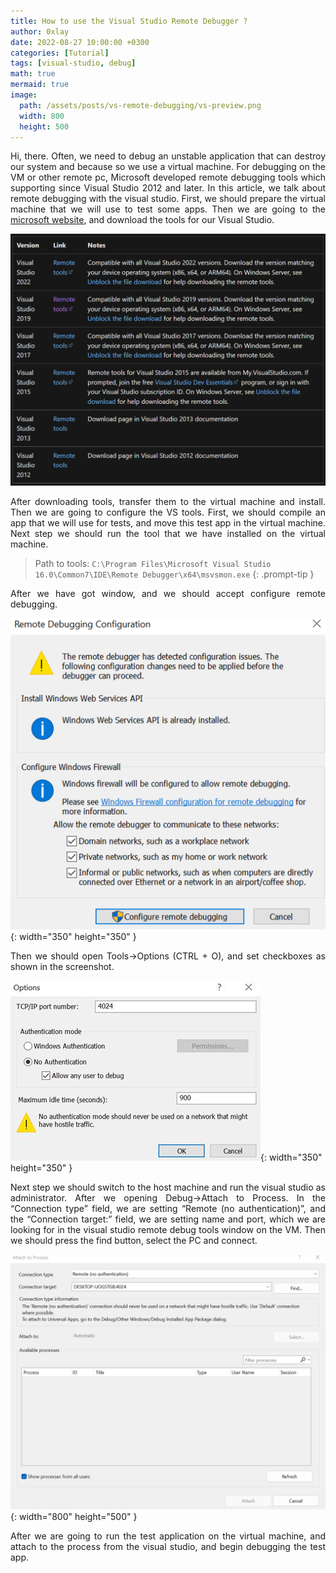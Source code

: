 ```yaml
---
title: How to use the Visual Studio Remote Debugger ?
author: 0xlay
date: 2022-08-27 10:00:00 +0300
categories: [Tutorial]
tags: [visual-studio, debug]
math: true
mermaid: true
image:
  path: /assets/posts/vs-remote-debugging/vs-preview.png
  width: 800
  height: 500
---
```


<div align="justify">
Hi, there. Often, we need to debug an unstable application that can destroy our system and because so we use a virtual machine. For debugging on the VM or other remote pc, Microsoft developed remote debugging tools which supporting since Visual Studio 2012 and later. 
In this article, we talk about remote debugging with the visual studio. First, we should prepare the virtual machine that we will use to test some apps. Then we are going to the <a href=" https://docs.microsoft.com/en-us/visualstudio/debugger/remote-debugging">microsoft website</a>, and download the tools for our Visual Studio.
</div>

![](/assets/posts/vs-remote-debugging/tools-table.png)

<div align="justify">
After downloading tools, transfer them to the virtual machine and install. Then we are going to configure the VS tools. First, we should compile an app that we will use for tests, and move this test app in the virtual machine. Next step we should run the tool that we have installed on the virtual machine. 
</div>

> Path to tools: ```C:\Program Files\Microsoft Visual Studio 16.0\Common7\IDE\Remote Debugger\x64\msvsmon.exe```
{: .prompt-tip }

<div align="justify">After we have got window, and we should accept configure remote debugging.
</div>

![](/assets/posts/vs-remote-debugging/remote-debugging-config.png){: width="350" height="350" }

<div align="justify">Then we should open Tools->Options (CTRL + O), and set checkboxes as shown in the screenshot.
</div>

![](/assets/posts/vs-remote-debugging/tools-options.jpg){: width="350" height="350" }

<div align="justify">
Next step we should switch to the host machine and run the visual studio as administrator. After we opening Debug->Attach to Process. In the “Connection type” field, we are setting “Remote (no authentication)”, and the “Connection target:” field, we are setting name and port, which we are looking for in the visual studio remote debug tools window on the VM. Then we should press the find button, select the PC and connect.
</div>

![](/assets/posts/vs-remote-debugging/vs-attach-to-process.png){: width="800" height="500" }

<div align="justify">
After we are going to run the test application on the virtual machine, and attach to the process from the visual studio, and begin debugging the test app.
</div>